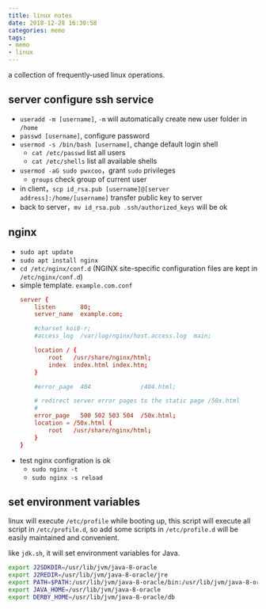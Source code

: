 ```yaml
---
title: linux notes
date: 2018-12-28 16:30:58
categories: memo
tags:
- memo
- linux
---
```


a collection of frequently-used linux operations.

## server configure ssh service

- `useradd -m [username]`, `-m` will automatically create new user folder in `/home`
- `passwd [username]`, configure password
- `usermod -s /bin/bash [username]`, change default login shell
    - `cat /etc/passwd` list all users
    - `cat /etc/shells` list all available shells
- `usermod -aG sudo pwxcoo`，grant `sudo` privileges
    - `groups` check group of current user
- in client，`scp id_rsa.pub [username]@[server address]:/home/[username]` transfer public key to server
- back to server，`mv id_rsa.pub .ssh/authorized_keys`  will be ok

## nginx

- `sudo apt update`
- `sudo apt install nginx`
- `cd /etc/nginx/conf.d` (NGINX site-specific configuration files are kept in `/etc/nginx/conf.d`)
- simple template. `example.com.conf`
    ```conf
    server {
        listen       80;
        server_name  example.com;

        #charset koi8-r;
        #access_log  /var/log/nginx/host.access.log  main;

        location / {
            root   /usr/share/nginx/html;
            index  index.html index.htm;
        }

        #error_page  404              /404.html;

        # redirect server error pages to the static page /50x.html
        #
        error_page   500 502 503 504  /50x.html;
        location = /50x.html {
            root   /usr/share/nginx/html;
        }
    }
    ```
- test nginx configration is ok
    - `sudo nginx -t`
    - `sudo nginx -s reload`

## set environment variables

linux will execute `/etc/profile` while booting up, this script will execute all script in `/etc/profile.d`, so add some scripts in `/etc/profile.d` will be easily maintained and convenient.

like `jdk.sh`, it will set environment variables for Java.

```sh
export J2SDKDIR=/usr/lib/jvm/java-8-oracle
export J2REDIR=/usr/lib/jvm/java-8-oracle/jre
export PATH=$PATH:/usr/lib/jvm/java-8-oracle/bin:/usr/lib/jvm/java-8-oracle/db/bin:/usr/lib/jvm/java-8-oracle/jre/bin
export JAVA_HOME=/usr/lib/jvm/java-8-oracle
export DERBY_HOME=/usr/lib/jvm/java-8-oracle/db
```